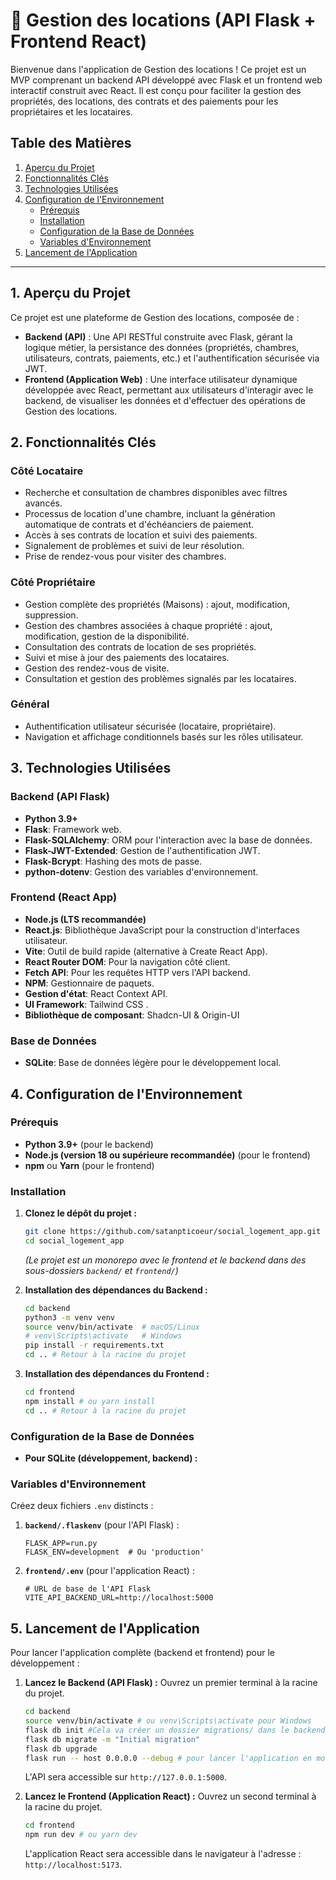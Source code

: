 # 🏡 Gestion des locations (API Flask + Frontend React)

Bienvenue dans l'application de Gestion des locations ! Ce projet est un MVP comprenant un backend API développé avec Flask et un frontend web interactif construit avec React. Il est conçu pour faciliter la gestion des propriétés, des locations, des contrats et des paiements pour les propriétaires et les locataires.

## Table des Matières

1.  [Aperçu du Projet](#1-aperçu-du-projet)
2.  [Fonctionnalités Clés](#2-fonctionnalités-clés)
3.  [Technologies Utilisées](#3-technologies-utilisées)
4.  [Configuration de l'Environnement](#4-configuration-de-lenvironnement)
    - [Prérequis](#prérequis)
    - [Installation](#installation)
    - [Configuration de la Base de Données](#configuration-de-la-base-de-données)
    - [Variables d'Environnement](#variables-denvironnement)
5.  [Lancement de l'Application](#5-lancement-de-l'application)

---

## 1. Aperçu du Projet

Ce projet est une plateforme de Gestion des locations, composée de :

- **Backend (API)** : Une API RESTful construite avec Flask, gérant la logique métier, la persistance des données (propriétés, chambres, utilisateurs, contrats, paiements, etc.) et l'authentification sécurisée via JWT.
- **Frontend (Application Web)** : Une interface utilisateur dynamique développée avec React, permettant aux utilisateurs d'interagir avec le backend, de visualiser les données et d'effectuer des opérations de Gestion des locations.

## 2. Fonctionnalités Clés

### Côté Locataire

- Recherche et consultation de chambres disponibles avec filtres avancés.
- Processus de location d'une chambre, incluant la génération automatique de contrats et d'échéanciers de paiement.
- Accès à ses contrats de location et suivi des paiements.
- Signalement de problèmes et suivi de leur résolution.
- Prise de rendez-vous pour visiter des chambres.

### Côté Propriétaire

- Gestion complète des propriétés (Maisons) : ajout, modification, suppression.
- Gestion des chambres associées à chaque propriété : ajout, modification, gestion de la disponibilité.
- Consultation des contrats de location de ses propriétés.
- Suivi et mise à jour des paiements des locataires.
- Gestion des rendez-vous de visite.
- Consultation et gestion des problèmes signalés par les locataires.

### Général

- Authentification utilisateur sécurisée (locataire, propriétaire).
- Navigation et affichage conditionnels basés sur les rôles utilisateur.

## 3. Technologies Utilisées

### Backend (API Flask)

- **Python 3.9+**
- **Flask**: Framework web.
- **Flask-SQLAlchemy**: ORM pour l'interaction avec la base de données.
- **Flask-JWT-Extended**: Gestion de l'authentification JWT.
- **Flask-Bcrypt**: Hashing des mots de passe.
- **python-dotenv**: Gestion des variables d'environnement.

### Frontend (React App)

- **Node.js (LTS recommandée)**
- **React.js**: Bibliothèque JavaScript pour la construction d'interfaces utilisateur.
- **Vite**: Outil de build rapide (alternative à Create React App).
- **React Router DOM**: Pour la navigation côté client.
- **Fetch API**: Pour les requêtes HTTP vers l'API backend.
- **NPM**: Gestionnaire de paquets.
- **Gestion d'état**: React Context API.
- **UI Framework**: Tailwind CSS .
- **Bibliothèque de composant**: Shadcn-UI & Origin-UI

### Base de Données

- **SQLite**: Base de données légère pour le développement local.

## 4. Configuration de l'Environnement

### Prérequis

- **Python 3.9+** (pour le backend)
- **Node.js (version 18 ou supérieure recommandée)** (pour le frontend)
- **npm** ou **Yarn** (pour le frontend)

### Installation

1.  **Clonez le dépôt du projet :**

    ```bash
    git clone https://github.com/satanpticoeur/social_logement_app.git
    cd social_logement_app
    ```

    _(Le projet est un monorepo avec le frontend et le backend dans des sous-dossiers `backend/` et `frontend/`)_

2.  **Installation des dépendances du Backend :**

    ```bash
    cd backend
    python3 -m venv venv
    source venv/bin/activate  # macOS/Linux
    # venv\Scripts\activate   # Windows
    pip install -r requirements.txt
    cd .. # Retour à la racine du projet
    ```

3.  **Installation des dépendances du Frontend :**
    ```bash
    cd frontend
    npm install # ou yarn install
    cd .. # Retour à la racine du projet
    ```

### Configuration de la Base de Données

- **Pour SQLite (développement, backend) :**

### Variables d'Environnement

Créez deux fichiers `.env` distincts :

1.  **`backend/.flaskenv`** (pour l'API Flask) :

    ```
    FLASK_APP=run.py
    FLASK_ENV=development  # Ou 'production'
    ```

2.  **`frontend/.env`** (pour l'application React) :
    ```
    # URL de base de l'API Flask
    VITE_API_BACKEND_URL=http://localhost:5000
    ```

## 5. Lancement de l'Application

Pour lancer l'application complète (backend et frontend) pour le développement :

1.  **Lancez le Backend (API Flask) :**
    Ouvrez un premier terminal à la racine du projet.

    ```bash
    cd backend
    source venv/bin/activate # ou venv\Scripts\activate pour Windows
    flask db init #Cela va créer un dossier migrations/ dans le backend
    flask db migrate -m "Initial migration"
    flask db upgrade
    flask run -- host 0.0.0.0 --debug # pour lancer l'application en mode debug (rafraichissement à chaud...)
    ```

    L'API sera accessible sur `http://127.0.0.1:5000`.

2.  **Lancez le Frontend (Application React) :**
    Ouvrez un second terminal à la racine du projet.
    ```bash
    cd frontend
    npm run dev # ou yarn dev
    ```
    L'application React sera accessible dans le navigateur à l'adresse : `http://localhost:5173`.